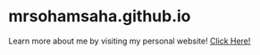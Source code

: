 # mrsohamsaha.github.io
Learn more about me by visiting my personal website!
[Click Here!](https://mrsohamsaha.github.io)
